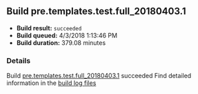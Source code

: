 ## Build pre.templates.test.full_20180403.1
- **Build result:** `succeeded`
- **Build queued:** 4/3/2018 1:13:46 PM
- **Build duration:** 379.08 minutes
### Details
Build [pre.templates.test.full_20180403.1](https://winappstudio.visualstudio.com/web/build.aspx?pcguid=a4ef43be-68ce-4195-a619-079b4d9834c2&builduri=vstfs%3a%2f%2f%2fBuild%2fBuild%2f25367) succeeded
Find detailed information in the [build log files](https://uwpctdiags.blob.core.windows.net/buildlogs/pre.templates.test.full_20180403.1_logs.zip)
